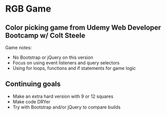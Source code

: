 # RGB Game
## Color picking game from Udemy Web Developer Bootcamp w/ Colt Steele

Game notes:
* No Bootstrap or jQuery on this version
* Focus on using event listeners and query selectors 
* Using for loops, functions and if statements for game logic

## Continuing goals
* Make an extra hard version with 9 or 12 squares
* Make code DRYer
* Try with Bootstrap and/or jQuery to compare builds


